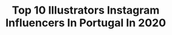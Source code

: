 ---
title: Top 10 Illustrators Instagram Influencers In Portugal In 2020
description: >-
  Find top illustrators Instagram influencers in Portugal in 2020. Most popular hashtags: #dtiys #illustration #sketch #sketchbook.
platform: Instagram
profiles:
  - username: "larolagosta"
    fullname: >-
      Laro Lagosta
    location: "Portugal"
    followers: 68250
    engagement: 785
    commentsToLikes: 0.020875
    avatar: "https://scontent-lhr8-1.cdninstagram.com/v/t51.2885-19/s320x320/81320685_1281525768901661_8609203872579190784_n.jpg?_nc_ht=scontent-lhr8-1.cdninstagram.com&_nc_ohc=sB4r7nE-hkIAX9v2aJz&oh=0e3672a8c16609e50befc4845f4c0f70&oe=5EBB7FDF"
    verified: false
    hashtags: "#happyairmaxday, #truestory, #dontrushsneakerchallenge, #canadiantuxedo"
  - username: "_francis.co"
    fullname: >-
      Francisco Fonseca
    location: "Portugal"
    followers: 25479
    engagement: 1141
    commentsToLikes: 0.011078
    avatar: "https://scontent-ams4-1.cdninstagram.com/v/t51.2885-19/s320x320/67464076_484739622343327_151717387563958272_n.jpg?_nc_ht=scontent-ams4-1.cdninstagram.com&_nc_ohc=c6FBiz2HpkkAX8MuCp0&oh=366e919c494c0a4bb93a797fba2967a6&oe=5EBA8B59"
    verified: false
    hashtags: "#drawing, #aguarela, #illustrationartist, #artist"
  - username: "madie_arts"
    fullname: >-
      Madalena | Digital Artist
    location: "Portugal"
    followers: 218331
    engagement: 1045
    commentsToLikes: 0.015329
    avatar: "https://scontent-lhr8-1.cdninstagram.com/v/t51.2885-19/s320x320/69632825_1289439321235467_9002672659858718720_n.jpg?_nc_ht=scontent-lhr8-1.cdninstagram.com&_nc_ohc=qfAn295_wgkAX-a-mrI&oh=20009265160acb7f7ad3aa91c06faa37&oe=5EBA077B"
    verified: false
    hashtags: "#dtiys, #starwars, #fantasypin, #pincollection"
  - username: "fatinharamos"
    fullname: >-
      Fatinha Ramos
    location: "Portugal"
    followers: 7613
    engagement: 602
    commentsToLikes: 0.052894
    avatar: "https://scontent-ams4-1.cdninstagram.com/v/t51.2885-19/s320x320/13126852_860746364050979_1388136838_a.jpg?_nc_ht=scontent-ams4-1.cdninstagram.com&_nc_ohc=RSiTwrNgg80AX-DjwGk&oh=d9ea6e61d77fb51e1b6a10aca282e377&oe=5EBD45AE"
    verified: false
    hashtags: "#topnine2019, #artist, #illustrationow, #bullying"
  - username: "violetacorderosa"
    fullname: >-
      Joana Soares
    location: "Portugal"
    followers: 58848
    engagement: 191
    commentsToLikes: 0.027183
    avatar: "https://scontent-ams4-1.cdninstagram.com/v/t51.2885-19/s320x320/65135576_403747093578624_5175364750489419776_n.jpg?_nc_ht=scontent-ams4-1.cdninstagram.com&_nc_ohc=N4jOGAH1gy4AX_Q1IQW&oh=2dc0a32807a80e9b1c8e298dc74aef13&oe=5EBB310F"
    verified: false
    hashtags: "#staysafe, #homewithvioleta, #staycriative, #thechateaumagique"
  - username: "thiswhimsyme"
    fullname: >-
      Sara Paz
    location: "Portugal"
    followers: 118727
    engagement: 588
    commentsToLikes: 0.014587
    avatar: "https://scontent-ams4-1.cdninstagram.com/v/t51.2885-19/s320x320/80769971_720480791808915_8149357160308932608_n.jpg?_nc_ht=scontent-ams4-1.cdninstagram.com&_nc_ohc=uM80uVwzxnsAX9D7p9q&oh=b4be20c3ed22f2f19ea8cc991c754eac&oe=5EBBD357"
    verified: false
    hashtags: "#peonies, #toonme, #draweveryday, #stickers"
  - username: "pypahs_art"
    fullname: >-
      Filipa Santos
    location: "Portugal"
    followers: 120183
    engagement: 655
    commentsToLikes: 0.005616
    avatar: "https://scontent-ams4-1.cdninstagram.com/v/t51.2885-19/s320x320/81666605_170938180669260_2139419803952087040_n.jpg?_nc_ht=scontent-ams4-1.cdninstagram.com&_nc_ohc=7jLdLYLUlW0AX-B0Ka3&oh=ff966d26483d9262b964044adbeb9eb1&oe=5EB2D55F"
    verified: false
    hashtags: "#animation, #msshanh150k, #rachelwinkle20k, #sketch"
  - username: "milktu_"
    fullname: >-
      Fi 🌙
    location: "Portugal"
    followers: 84123
    engagement: 846
    commentsToLikes: 0.006648
    avatar: "https://scontent-ams4-1.cdninstagram.com/v/t51.2885-19/s320x320/90755786_215423326212668_6732393856756613120_n.jpg?_nc_ht=scontent-ams4-1.cdninstagram.com&_nc_ohc=VRu1BC2QNHoAX-SBh_h&oh=d4661397ab3378fcb0f13687b35b79d2&oe=5EB3F48B"
    verified: false
    hashtags: "#winxfanart, #poscapen, #promarker, #painting"
  - username: "dk_limp"
    fullname: >-
      Pedro Alves
    location: "Portugal"
    followers: 34594
    engagement: 188
    commentsToLikes: 0.035717
    avatar: "https://scontent-atl3-1.cdninstagram.com/v/t51.2885-19/s320x320/79216082_454701868580744_3656356816440262656_n.jpg?_nc_ht=scontent-atl3-1.cdninstagram.com&_nc_ohc=JVzuyCuJtRYAX-MEzwH&oh=bb982ac33afeed49e83f0da5a14f0562&oe=5EB906DD"
    verified: false
    hashtags: "#drawing, #instagramart, #blue, #cardgame"
  - username: "gspaar"
    fullname: >-
      Pen & Ink Artist
    location: "Portugal"
    followers: 3390
    engagement: 1698
    commentsToLikes: 0.045768
    avatar: "https://scontent-amt2-1.cdninstagram.com/v/t51.2885-19/s320x320/69738902_2408221176116068_5107779935393546240_n.jpg?_nc_ht=scontent-amt2-1.cdninstagram.com&_nc_ohc=semR8VCljbsAX8aP620&oh=1dc8ec1d0103c39d2f679d08c4519674&oe=5EB23F6C"
    verified: false
    hashtags: "#blackpencil, #penandinkartt, #blackpenart, #just"
---